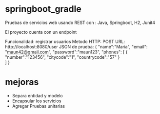 # springboot_gradle
Pruebas de servicios web usando REST con : Java, Springboot, H2,  Junit4 

El proyecto cuenta con un endpoint

Funcionalidad: registrar usuarios 
Metodo HTTP: POST
URL: http://localhost:8080/user
JSON de prueba:
{
 	"name":"Maria",
 	"email": "maun42@gmail.com",
 	"password":"maun123",
 	"phones": [
 			{
 				"number":"123456",
 		    "citycode":"1",
 				"countrycode":"57"
 			}		
 	]
 }



# mejoras
   - Separa entidad y modelo
   - Encapsular los servicios
   - Agregar Pruebas unitarias
